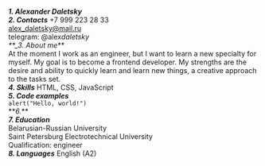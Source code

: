 **_1. Alexander Daletsky_**  
**_2. Contacts_**
+7 999 223 28 33  
alex_daletsky@mail.ru  
telegram: @alex*daletsky  
\*\*\_3. About me***  
At the moment I work as an engineer, but I want to learn a new specialty for myself. My goal is to become a frontend developer. My strengths are the desire and ability to quickly learn and learn new things, a creative approach to the tasks set.  
**_4. Skills_**
HTML, CSS, JavaScript  
**_5. Code examples_**  
`alert("Hello, world!")`  
**_6._\*\*  
**_7. Education_**  
Belarusian-Russian University  
Saint Petersburg Electrotechnical University  
Qualification: engineer  
**_8. Languages_**
English (A2)
